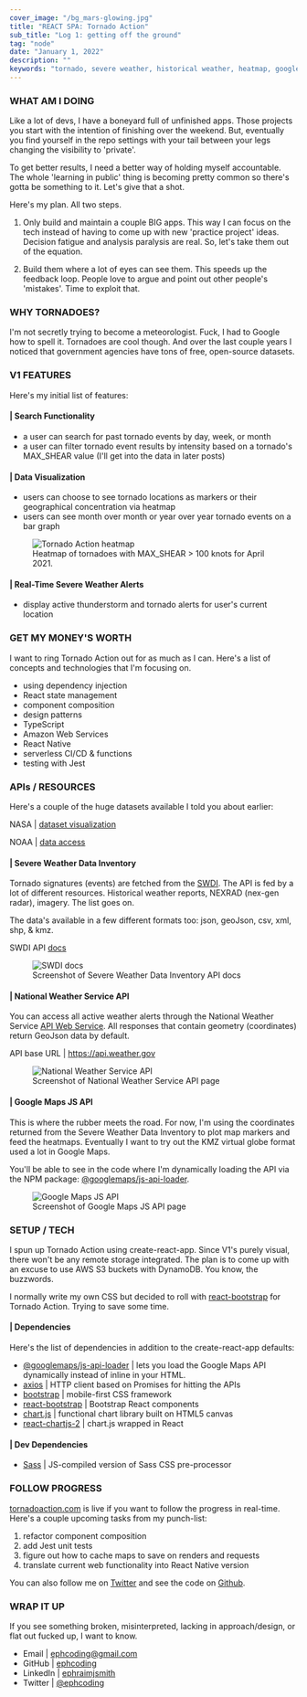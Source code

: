 ```yaml
---
cover_image: "/bg_mars-glowing.jpg"
title: "REACT SPA: Tornado Action"
sub_title: "Log 1: getting off the ground"
tag: "node"
date: "January 1, 2022"
description: ""
keywords: "tornado, severe weather, historical weather, heatmap, google maps"
---
```


### WHAT AM I DOING

Like a lot of devs, I have a boneyard full of unfinished apps. Those projects you start with the intention of finishing over the weekend. But, eventually you find yourself in the repo settings with your tail between your legs changing the visibility to 'private'.

To get better results, I need a better way of holding myself accountable. The whole 'learning in public' thing is becoming pretty common so there's gotta be something to it. Let's give that a shot.

Here's my plan. All two steps.

1. Only build and maintain a couple BIG apps. This way I can focus on the tech instead of having to come up with new 'practice project' ideas. Decision fatigue and analysis paralysis are real. So, let's take them out of the equation.

2. Build them where a lot of eyes can see them. This speeds up the feedback loop. People love to argue and point out other people's 'mistakes'. Time to exploit that.

### WHY TORNADOES?

I'm not secretly trying to become a meteorologist. Fuck, I had to Google how to spell it. Tornadoes are cool though. And over the last couple years I noticed that government agencies have tons of free, open-source datasets.

### V1 FEATURES

Here's my initial list of features:

#### | Search Functionality

- a user can search for past tornado events by day, week, or month
- a user can filter tornado event results by intensity based on a tornado's MAX_SHEAR value (I'll get into the data in later posts)

#### | Data Visualization

- users can choose to see tornado locations as markers or their geographical concentration via heatmap
- users can see month over month or year over year tornado events on a bar graph

<figure>
  <img class='post-img' alt='Tornado Action heatmap' src='/images/articles/20210918__heatmap-screenshot.png'/>
  <figcaption class='text-center'>Heatmap of tornadoes with MAX_SHEAR > 100 knots for April 2021.</figcaption>
</figure>

#### | Real-Time Severe Weather Alerts

- display active thunderstorm and tornado alerts for user's current location

### GET MY MONEY'S WORTH

I want to ring Tornado Action out for as much as I can. Here's a list of concepts and technologies that I'm focusing on.

- using dependency injection
- React state management
- component composition
- design patterns
- TypeScript
- Amazon Web Services
- React Native
- serverless CI/CD & functions
- testing with Jest

### APIs / RESOURCES

Here's a couple of the huge datasets available I told you about earlier:

NASA | [dataset visualization](https://data.nasa.gov/data_visualizations.html)

NOAA | [data access](https://www.ncdc.noaa.gov/data-access)

#### | Severe Weather Data Inventory

Tornado signatures (events) are fetched from the [SWDI](https://www.ncdc.noaa.gov/severe-weather/severe-weather-data-inventory). The API is fed by a lot of different resources. Historical weather reports, NEXRAD (nex-gen radar), imagery. The list goes on.

The data's available in a few different formats too: json, geoJson, csv, xml, shp, & kmz.

SWDI API [docs](https://www.ncdc.noaa.gov/swdiws/)

<figure>
  <img class='post-img' alt='SWDI docs' src='/images/articles/20210916__swdi.png'/>
  <figcaption class='text-center'>Screenshot of Severe Weather Data Inventory API docs</figcaption>
</figure>

#### | National Weather Service API

You can access all active weather alerts through the National Weather Service [API Web Service](https://www.weather.gov/documentation/services-web-api#/default). All responses that contain geometry (coordinates) return GeoJson data by default.

API base URL | https://api.weather.gov

<figure>
  <img class='post-img' alt='National Weather Service API' src='/images/articles/20210916__nws-api-for-alerts.png'/>
  <figcaption class='text-center'>Screenshot of National Weather Service API page</figcaption>
</figure>

#### | Google Maps JS API

This is where the rubber meets the road. For now, I'm using the coordinates returned from the Severe Weather Data Inventory to plot map markers and feed the heatmaps. Eventually I want to try out the KMZ virtual globe format used a lot in Google Maps.

You'll be able to see in the code where I'm dynamically loading the API via the NPM package: [@googlemaps/js-api-loader](https://www.npmjs.com/package/@googlemaps/js-api-loader).

<figure>
  <img class='post-img' alt='Google Maps JS API' src='/images/articles/20210916__google-maps-js-api.png'/>
  <figcaption class='text-center'>Screenshot of Google Maps JS API page</figcaption>
</figure>

### SETUP / TECH

I spun up Tornado Action using create-react-app. Since V1's purely visual, there won't be any remote storage integrated. The plan is to come up with an excuse to use AWS S3 buckets with DynamoDB. You know, the buzzwords.

I normally write my own CSS but decided to roll with [react-bootstrap](https://react-bootstrap.github.io/) for Tornado Action. Trying to save some time.

#### | Dependencies

Here's the list of dependencies in addition to the create-react-app defaults:

- [@googlemaps/js-api-loader](https://www.npmjs.com/package/@googlemaps/js-api-loader) | lets you load the Google Maps API dynamically instead of inline in your HTML.
- [axios](https://www.npmjs.com/package/axios) | HTTP client based on Promises for hitting the APIs
- [bootstrap](https://www.npmjs.com/package/bootstrap) | mobile-first CSS framework
- [react-bootstrap](https://www.npmjs.com/package/react-bootstrap) | Bootstrap React components
- [chart.js](https://www.npmjs.com/package/chartjs) | functional chart library built on HTML5 canvas
- [react-chartjs-2](https://www.npmjs.com/package/react-chartjs-2) | chart.js wrapped in React

#### | Dev Dependencies

- [Sass](https://www.npmjs.com/package/sass) | JS-compiled version of Sass CSS pre-processor

### FOLLOW PROGRESS

[tornadoaction.com](https://www.tornadoaction.com) is live if you want to follow the progress in real-time. Here's a couple upcoming tasks from my punch-list:

1. refactor component composition
1. add Jest unit tests
1. figure out how to cache maps to save on renders and requests
1. translate current web functionality into React Native version

You can also follow me on [Twitter](https://www.twitter.com/ephcoding) and see the code on [Github](https://github.com/ephcoding/app__tornado-action).

### WRAP IT UP

If you see something broken, misinterpreted, lacking in approach/design, or flat out fucked up, I want to know.

- Email | ephcoding@gmail.com
- GitHub | [ephcoding](https://www.github.com/ephcoding)
- LinkedIn | [ephraimjsmith](https://www.linkedin.com/in/ephraimjsmith)
- Twitter | [@ephcoding](https://www.twitter.com/ephcoding)
